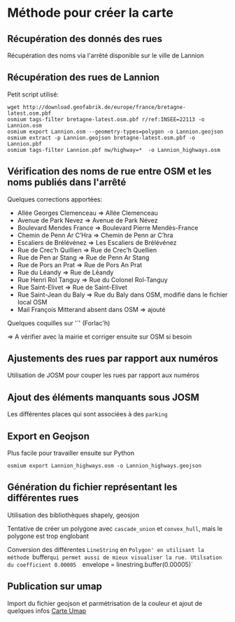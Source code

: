 # Méthode pour créer la carte

## Récupération des donnés des rues
Récupération des noms via l'arrêté disponible sur le ville de Lannion

## Récupération des rues de Lannion
Petit script utilisé:
```
wget http://download.geofabrik.de/europe/france/bretagne-latest.osm.pbf
osmium tags-filter bretagne-latest.osm.pbf r/ref:INSEE=22113 -o Lannion.osm
osmium export Lannion.osm --geometry-types=polygon -o Lannion.geojson
osmium extract -p Lannion.geojson bretagne-latest.osm.pbf -o Lannion.pbf
osmium tags-filter Lannion.pbf nw/highway=*  -o Lannion_highways.osm
```

## Vérification des noms de rue entre OSM et les noms publiés dans l'arrêté
Quelques corrections apportées:

- Allée Georges Clemenceau => Allée Clemenceau 
- Avenue de Park Nevez => Avenue de Park Névez
- Boulevard Mendes France => Boulevard Pierre Mendès-France
- Chemin de Penn Ar C’Hra => Chemin de Penn ar C’hra
- Escaliers de Brélévénez => Les Escaliers de Brélévénez 
- Rue de Crec’h Quillien => Rue de Crec’h Quellien
- Rue de Pen ar Stang => Rue de Penn Ar Stang
- Rue de Pors an Prat => Rue de Pors An Prat
- Rue du Léandy => Rue de Léandy
- Rue Henri Rol Tanguy => Rue du Colonel Rol-Tanguy
- Rue Saint-Elivet => Rue de Saint-Elivet
- Rue Saint-Jean du Baly => Rue du Baly dans OSM, modifié dans le fichier local OSM
- Mail François Mitterand absent dans OSM => ajouté

Quelques coquilles sur '`' (Forlac'h)

=> A vérifier avec la mairie et corriger ensuite sur OSM si besoin

## Ajustements des rues par rapport aux numéros
Utilisation de JOSM pour couper les rues par rapport aux numéros

## Ajout des éléments manquants sous JOSM
Les différentes places qui sont associées à des `parking`

## Export en Geojson
Plus facile pour travailler ensuite sur Python
```
osmium export Lannion_highways.osm -o Lannion_highways.geojson
```

## Génération du fichier représentant les différentes rues
Utilisation des bibliothèques shapely, geosjon

Tentative de créer un polygone avec `cascade_union` et `convex_hull`, mais le polygone est trop englobant

Conversion des différentes `LineString` en `Polygon' en utilisant la méthode `buffer`qui permet aussi
de mieux visualiser la rue. Utilsation du coefficient 0.00005 
`envelope = linestring.buffer(0.00005)`

## Publication sur umap
Import du fichier geojson et parmétrisation de la couleur et ajout de quelques infos
[Carte Umap](http://umap.openstreetmap.fr/fr/map/zone-de-port-du-masque-a-lannion_522120#16/48.7309/-3.4591)






